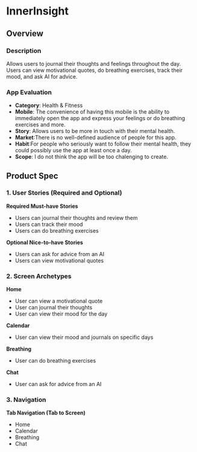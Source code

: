 InnerInsight
==

## Overview
### Description
Allows users to journal their thoughts and feelings throughout the day. Users can view motivational quotes, do breathing exercises, track their mood, and ask AI for advice.

### App Evaluation
- **Category**: Health & Fitness
- **Mobile**: The convenience of having this mobile is the ability to immediately open the app and express your feelings or do breathing exercises and more.
- **Story**: Allows users to be more in touch with their mental health.
- **Market**:There is no well-defined audience of people for this app.
- **Habit**:For people who seriously want to follow their mental health, they could possibly use the app at least once a day.
- **Scope**: I do not think the app will be too chalenging to create. 
## Product Spec
### 1. User Stories (Required and Optional)
**Required Must-have Stories**
- Users can journal their thoughts and review them
- Users can track their mood
- Users can do breathing exercises

**Optional Nice-to-have Stories**
- Users can ask for advice from an AI
- Users can view motivational quotes

### 2. Screen Archetypes
**Home**
- User can view a motivational quote
- User can journal their thoughts
- User can view their mood for the day

**Calendar**
- User can view their mood and journals on specific days

**Breathing**
- User can do breathing exercises

**Chat**
- User can ask for advice from an AI

### 3. Navigation
**Tab Navigation (Tab to Screen)**
- Home
- Calendar
- Breathing
- Chat

